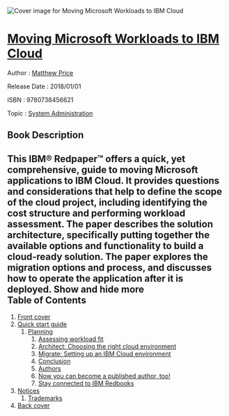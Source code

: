 ![Cover image for Moving Microsoft Workloads to IBM Cloud](https://imgdetail.ebookreading.net/cover/cover/20200215/EB9780738456621.jpg)

[Moving Microsoft Workloads to IBM Cloud](https://ebookreading.net/view/book/Moving+Microsoft+Workloads+to+IBM+Cloud-EB9780738456621_1.html "Moving Microsoft Workloads to IBM Cloud")
====================================================================================================================

Author : [Matthew Price](https://ebookreading.net/search/author/Matthew+Price)

Release Date : 2018/01/01

ISBN : 9780738456621

Topic : [System Administration](https://ebookreading.net/search/category/system-administration)

Book Description
-----------------

 This IBM® Redpaper™ offers a quick, yet comprehensive, guide to moving Microsoft applications to IBM Cloud. It provides questions and considerations that help to define the scope of the cloud project, including identifying the cost structure and performing workload assessment. The paper describes the solution architecture, specifically putting together the available options and functionality to build a cloud-ready solution. The paper explores the migration options and process, and discusses how to operate the application after it is deployed.
        Show and hide more                
Table of Contents
-----------------

1. [Front cover](https://ebookreading.net/view/book/Moving+Microsoft+Workloads+to+IBM+Cloud-EB9780738456621_1.html#ww457511)
1. [Quick start guide](https://ebookreading.net/view/book/Moving+Microsoft+Workloads+to+IBM+Cloud-EB9780738456621_2.html#ww461566)
    1. [Planning](https://ebookreading.net/view/book/Moving+Microsoft+Workloads+to+IBM+Cloud-EB9780738456621_2.html#ww478406)
        1. [Assessing workload fit](https://ebookreading.net/view/book/Moving+Microsoft+Workloads+to+IBM+Cloud-EB9780738456621_2.html#ww477934)
        1. [Architect: Choosing the right cloud environment](https://ebookreading.net/view/book/Moving+Microsoft+Workloads+to+IBM+Cloud-EB9780738456621_2.html#ww477973)
        1. [Migrate: Setting up an IBM Cloud environment](https://ebookreading.net/view/book/Moving+Microsoft+Workloads+to+IBM+Cloud-EB9780738456621_2.html#ww478016)
        1. [Conclusion](https://ebookreading.net/view/book/Moving+Microsoft+Workloads+to+IBM+Cloud-EB9780738456621_2.html#ww478181)
        1. [Authors](https://ebookreading.net/view/book/Moving+Microsoft+Workloads+to+IBM+Cloud-EB9780738456621_2.html#ww482956)
        1. [Now you can become a published author, too!](https://ebookreading.net/view/book/Moving+Microsoft+Workloads+to+IBM+Cloud-EB9780738456621_2.html#ww471408)
        1. [Stay connected to IBM Redbooks](https://ebookreading.net/view/book/Moving+Microsoft+Workloads+to+IBM+Cloud-EB9780738456621_2.html#ww471445)
1. [Notices](https://ebookreading.net/view/book/Moving+Microsoft+Workloads+to+IBM+Cloud-EB9780738456621_3.html#ww460066)
    1. [Trademarks](https://ebookreading.net/view/book/Moving+Microsoft+Workloads+to+IBM+Cloud-EB9780738456621_3.html#ww459879)
1. [Back cover](https://ebookreading.net/view/book/Moving+Microsoft+Workloads+to+IBM+Cloud-EB9780738456621_4.html#ww465861)
